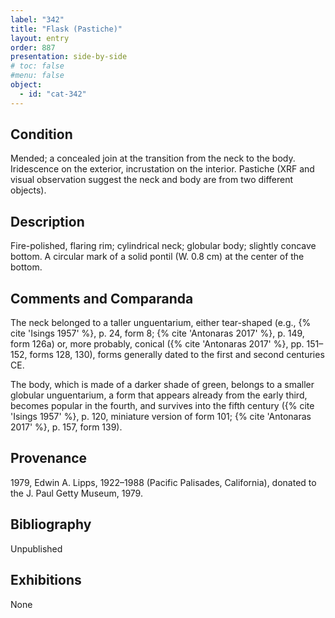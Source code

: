 ```yaml
---
label: "342"
title: "Flask (Pastiche)"
layout: entry
order: 887
presentation: side-by-side
# toc: false
#menu: false 
object:
  - id: "cat-342"
---
```


## Condition

Mended; a concealed join at the transition from the neck to the body. Iridescence on the exterior, incrustation on the interior. Pastiche (XRF and visual observation suggest the neck and body are from two different objects).

## Description

Fire-polished, flaring rim; cylindrical neck; globular body; slightly concave bottom. A circular mark of a solid pontil (W. 0.8 cm) at the center of the bottom.

## Comments and Comparanda

The neck belonged to a taller unguentarium, either tear-shaped (e.g., {% cite 'Isings 1957' %}, p. 24, form 8; {% cite 'Antonaras 2017' %}, p. 149, form 126a) or, more probably, conical ({% cite 'Antonaras 2017' %}, pp. 151–152, forms 128, 130), forms generally dated to the first and second centuries CE.

The body, which is made of a darker shade of green, belongs to a smaller globular unguentarium, a form that appears already from the early third, becomes popular in the fourth, and survives into the fifth century ({% cite 'Isings 1957' %}, p. 120, miniature version of form 101; {% cite 'Antonaras 2017' %}, p. 157, form 139).

## Provenance

1979, Edwin A. Lipps, 1922–1988 (Pacific Palisades, California), donated to the J. Paul Getty Museum, 1979.

## Bibliography

Unpublished

## Exhibitions

None
